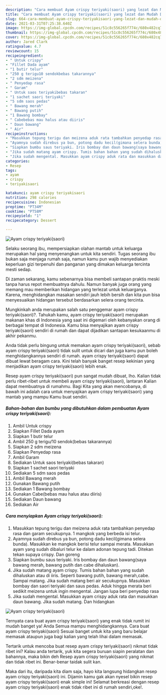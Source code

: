```yaml
---
description: "Cara membuat Ayam crispy teriyaki(saori) yang lezat dan Mudah Dibuat"
title: "Cara membuat Ayam crispy teriyaki(saori) yang lezat dan Mudah Dibuat"
slug: 664-cara-membuat-ayam-crispy-teriyakisaori-yang-lezat-dan-mudah-dibuat
date: 2021-03-31T07:25:38.640Z
image: https://img-global.cpcdn.com/recipes/51c8c556265f774c/680x482cq70/ayam-crispy-teriyakisaori-foto-resep-utama.jpg
thumbnail: https://img-global.cpcdn.com/recipes/51c8c556265f774c/680x482cq70/ayam-crispy-teriyakisaori-foto-resep-utama.jpg
cover: https://img-global.cpcdn.com/recipes/51c8c556265f774c/680x482cq70/ayam-crispy-teriyakisaori-foto-resep-utama.jpg
author: Jared Clark
ratingvalue: 4.7
reviewcount: 15
recipeingredient:
- " Untuk crispy"
- "Fillet Dada ayam"
- "1 butir telur"
- "250 g terigu10 sendokbebas takarannya"
- "2 sdm meizena"
- " Penyedap rasa"
- " Garam"
- " Untuk saos teriyakibebas takaran"
- "1 sachet saori teriyaki"
- "5 sdm saos pedas"
- " Bawang merah"
- " Bawang putih"
- "1 Bawang bombay"
- " Cabebebas mau halus atau diiris"
- " Daun bawang"
- " Air"
recipeinstructions:
- "Masukkan tepung terigu dan meizena aduk rata tambahkan penyedap rasa dan garam secukupnya. 1 mangkok yang berbeda isi telur."
- "Ayamnya sudah direbus ya bun, potong dadu kecil(gimana selera bunda). Masukkan ke mangkok berisi telur sampai merata. Masukkan ayam yang sudah dibaluri telur ke dalam adonan tepung tadi. Ditekan tekan supaya crispy. Dan goreng"
- "Siapkan bumbu saus teriyaki. Iris bombay dan daun bawang(saya bawang merah, bawang putih dan cabe dihaluskan)."
- "Jika sudah matang ayam crispy. Tumis bahan bahan yang sudah dihaluskan atau di iiris. Seperti bawang putih, bawang merah,cabe. Sampai matang. Jika sudah matang beri air secukupnya. Masukkan bombay dan saori teriyaki dan saus pedas. Aduk hingga merata beri sedikit meizena untuk ingin mengental. Jangan lupa beri penyedap rasa"
- "Jika sudah mengental. Masukkan ayam crispy aduk rata dan masukkan daun bawang. Jika sudah matang. Dan hidangkan"
categories:
- Resep
tags:
- ayam
- crispy
- teriyakisaori

katakunci: ayam crispy teriyakisaori 
nutrition: 298 calories
recipecuisine: Indonesian
preptime: "PT34M"
cooktime: "PT58M"
recipeyield: "1"
recipecategory: Dessert

---
```



![Ayam crispy teriyaki(saori)](https://img-global.cpcdn.com/recipes/51c8c556265f774c/680x482cq70/ayam-crispy-teriyakisaori-foto-resep-utama.jpg)

Selaku seorang ibu, mempersiapkan olahan mantab untuk keluarga merupakan hal yang menyenangkan untuk kita sendiri. Tugas seorang ibu bukan saja menjaga rumah saja, namun kamu pun wajib menyediakan keperluan gizi terpenuhi dan panganan yang dimakan keluarga tercinta mesti sedap.

Di zaman  sekarang, kamu sebenarnya bisa membeli santapan praktis meski tanpa harus repot membuatnya dahulu. Namun banyak juga orang yang memang mau memberikan hidangan yang terlezat untuk keluarganya. Karena, menghidangkan masakan sendiri jauh lebih bersih dan kita pun bisa menyesuaikan hidangan tersebut berdasarkan selera orang tercinta. 



Mungkinkah anda merupakan salah satu penggemar ayam crispy teriyaki(saori)?. Tahukah kamu, ayam crispy teriyaki(saori) merupakan makanan khas di Indonesia yang saat ini digemari oleh kebanyakan orang di berbagai tempat di Indonesia. Kamu bisa menyajikan ayam crispy teriyaki(saori) sendiri di rumah dan dapat dijadikan santapan kesukaanmu di akhir pekanmu.

Anda tidak perlu bingung untuk memakan ayam crispy teriyaki(saori), sebab ayam crispy teriyaki(saori) tidak sulit untuk dicari dan juga kamu pun boleh menghidangkannya sendiri di rumah. ayam crispy teriyaki(saori) dapat dibuat lewat beragam cara. Kini telah banyak banget resep kekinian yang menjadikan ayam crispy teriyaki(saori) lebih enak.

Resep ayam crispy teriyaki(saori) pun sangat mudah dibuat, lho. Kalian tidak perlu ribet-ribet untuk membeli ayam crispy teriyaki(saori), lantaran Kalian dapat membuatnya di rumahmu. Bagi Kita yang akan mencobanya, di bawah ini adalah cara untuk menyajikan ayam crispy teriyaki(saori) yang mantab yang mampu Kamu buat sendiri.

<!--inarticleads1-->

##### Bahan-bahan dan bumbu yang dibutuhkan dalam pembuatan Ayam crispy teriyaki(saori):

1. Ambil  Untuk crispy
1. Siapkan Fillet Dada ayam
1. Siapkan 1 butir telur
1. Ambil 250 g terigu/10 sendok(bebas takarannya)
1. Siapkan 2 sdm meizena
1. Siapkan  Penyedap rasa
1. Ambil  Garam
1. Sediakan  Untuk saos teriyaki(bebas takaran)
1. Siapkan 1 sachet saori teriyaki
1. Sediakan 5 sdm saos pedas
1. Ambil  Bawang merah
1. Gunakan  Bawang putih
1. Sediakan 1 Bawang bombay
1. Gunakan  Cabe(bebas mau halus atau diiris)
1. Sediakan  Daun bawang
1. Sediakan  Air




<!--inarticleads2-->

##### Cara menyiapkan Ayam crispy teriyaki(saori):

1. Masukkan tepung terigu dan meizena aduk rata tambahkan penyedap rasa dan garam secukupnya. 1 mangkok yang berbeda isi telur.
1. Ayamnya sudah direbus ya bun, potong dadu kecil(gimana selera bunda). Masukkan ke mangkok berisi telur sampai merata. Masukkan ayam yang sudah dibaluri telur ke dalam adonan tepung tadi. Ditekan tekan supaya crispy. Dan goreng
1. Siapkan bumbu saus teriyaki. Iris bombay dan daun bawang(saya bawang merah, bawang putih dan cabe dihaluskan).
1. Jika sudah matang ayam crispy. Tumis bahan bahan yang sudah dihaluskan atau di iiris. Seperti bawang putih, bawang merah,cabe. Sampai matang. Jika sudah matang beri air secukupnya. Masukkan bombay dan saori teriyaki dan saus pedas. Aduk hingga merata beri sedikit meizena untuk ingin mengental. Jangan lupa beri penyedap rasa
1. Jika sudah mengental. Masukkan ayam crispy aduk rata dan masukkan daun bawang. Jika sudah matang. Dan hidangkan
<img src="//assets-global.cpcdn.com/assets/icons/button_play-2c75c40dde080a61004c1f40b05d8f140eaff45d7e9e6481dc71c63d2e7c4909.png" alt="Ayam crispy teriyaki(saori)">



Ternyata cara buat ayam crispy teriyaki(saori) yang enak tidak rumit ini mudah banget ya! Anda Semua mampu menghidangkannya. Cara buat ayam crispy teriyaki(saori) Sesuai banget untuk kita yang baru belajar memasak ataupun juga bagi kalian yang telah lihai dalam memasak.

Tertarik untuk mencoba buat resep ayam crispy teriyaki(saori) nikmat tidak ribet ini? Kalau anda tertarik, yuk kita segera buruan siapin peralatan dan bahannya, maka bikin deh Resep ayam crispy teriyaki(saori) yang nikmat dan tidak ribet ini. Benar-benar taidak sulit kan. 

Maka dari itu, daripada kita diam saja, hayo kita langsung hidangkan resep ayam crispy teriyaki(saori) ini. Dijamin kamu gak akan nyesel bikin resep ayam crispy teriyaki(saori) enak simple ini! Selamat berkreasi dengan resep ayam crispy teriyaki(saori) enak tidak ribet ini di rumah sendiri,oke!.

